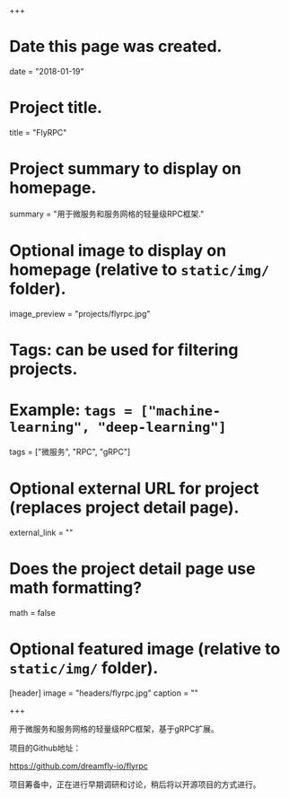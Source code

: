 +++
# Date this page was created.
date = "2018-01-19"

# Project title.
title = "FlyRPC"

# Project summary to display on homepage.
summary = "用于微服务和服务网格的轻量级RPC框架."

# Optional image to display on homepage (relative to `static/img/` folder).
image_preview = "projects/flyrpc.jpg"

# Tags: can be used for filtering projects.
# Example: `tags = ["machine-learning", "deep-learning"]`
tags = ["微服务", "RPC", "gRPC"]

# Optional external URL for project (replaces project detail page).
external_link = ""

# Does the project detail page use math formatting?
math = false

# Optional featured image (relative to `static/img/` folder).
[header]
image = "headers/flyrpc.jpg"
caption = ""

+++

用于微服务和服务网格的轻量级RPC框架，基于gRPC扩展。

项目的Github地址：

https://github.com/dreamfly-io/flyrpc

项目筹备中，正在进行早期调研和讨论，稍后将以开源项目的方式进行。


